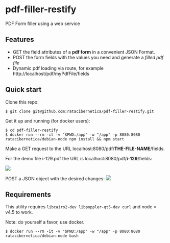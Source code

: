 # pdf-filler-restify

PDF Form filler using a web service

## Features

* GET the field attributes of a **pdf form** in a convenient JSON Format.
* POST the form fields with the values you need and generate a *filled pdf file*
* Dynamic pdf loading via route, for example http://localhost/pdf/myPdfFile/fields

## Quick start 

Clone this repo:

```
$ git clone git@github.com:ratacibernetica/pdf-filler-restify.git
```

Get it up and running (for docker users):

```
$ cd pdf-filler-restify
$ docker run --rm -it -v "$PWD:/app" -w "/app" -p 8080:8080 ratacibernetica/debian-node npm install && npm start
```

Make a GET request to the URL localhost:8080/pdf/**THE-FILE-NAME**/fields. 

For the demo file i-129.pdf the URL is localhost:8080/pdf/**i-129**/fields:

![](http://res.cloudinary.com/ratacibernetica/image/upload/v1492568096/Screen_Shot_2017-04-18_at_10.11.52_PM_jbf92f.png)

POST a JSON object with the desired changes:
![](http://res.cloudinary.com/ratacibernetica/image/upload/v1492568096/Screen_Shot_2017-04-18_at_10.12.10_PM_jmsokk.png)

## Requirements

This utility requires `libcairo2-dev libpoppler-qt5-dev curl` and node > v4.5 to work.

Note: do yourself a favor, use docker.

```
$ docker run --rm -it -v "$PWD:/app" -w "/app" -p 8080:8080 ratacibernetica/debian-node bash
```


